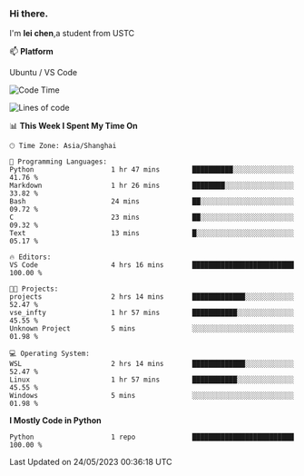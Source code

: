 ### Hi there.
I'm **lei chen**,a student from USTC

📫 **Platform**

Ubuntu / VS Code

<!--START_SECTION:waka-->
![Code Time](http://img.shields.io/badge/Code%20Time-70%20hrs%2030%20mins-blue)

![Lines of code](https://img.shields.io/badge/From%20Hello%20World%20I%27ve%20Written-0%20lines%20of%20code-blue)

📊 **This Week I Spent My Time On** 

```text
🕑︎ Time Zone: Asia/Shanghai

💬 Programming Languages: 
Python                   1 hr 47 mins        ██████████░░░░░░░░░░░░░░░   41.76 % 
Markdown                 1 hr 26 mins        ████████░░░░░░░░░░░░░░░░░   33.82 % 
Bash                     24 mins             ██░░░░░░░░░░░░░░░░░░░░░░░   09.72 % 
C                        23 mins             ██░░░░░░░░░░░░░░░░░░░░░░░   09.32 % 
Text                     13 mins             █░░░░░░░░░░░░░░░░░░░░░░░░   05.17 % 

🔥 Editors: 
VS Code                  4 hrs 16 mins       █████████████████████████   100.00 % 

🐱‍💻 Projects: 
projects                 2 hrs 14 mins       █████████████░░░░░░░░░░░░   52.47 % 
vse_infty                1 hr 57 mins        ███████████░░░░░░░░░░░░░░   45.55 % 
Unknown Project          5 mins              ░░░░░░░░░░░░░░░░░░░░░░░░░   01.98 % 

💻 Operating System: 
WSL                      2 hrs 14 mins       █████████████░░░░░░░░░░░░   52.47 % 
Linux                    1 hr 57 mins        ███████████░░░░░░░░░░░░░░   45.55 % 
Windows                  5 mins              ░░░░░░░░░░░░░░░░░░░░░░░░░   01.98 % 
```

**I Mostly Code in Python** 

```text
Python                   1 repo              █████████████████████████   100.00 % 
```




 Last Updated on 24/05/2023 00:36:18 UTC
<!--END_SECTION:waka-->
